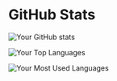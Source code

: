 
# GitHub Stats
![Your GitHub stats](https://github-readme-stats.vercel.app/api?username=simon-stathealth&show_icons=true&theme=tokyonight)

![Your Top Languages](https://github-readme-stats.vercel.app/api/top-langs/?username=simon-stathealth&theme=tokyonight)

![Your Most Used Languages](https://github-readme-stats.vercel.app/api/top-langs/?username=simon-stathealth&theme=tokyonight&layout=compact)

